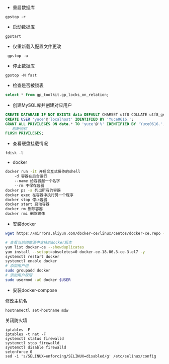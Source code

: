 - 重启数据库
``` 
gpstop -r
```
- 启动数据库
```
gpstart
```

- 仅重新载入配置文件更改
```
 gpstop -u
```

- 停止数据库
``` 
gpstop -M fast
```
- 检查是否被锁表
``` sql
select * from gp_toolkit.gp_locks_on_relation;
```
- 创建MySQL库并创建对应用户
``` sql
CREATE DATABASE IF NOT EXISTS data DEFAULT CHARSET utf8 COLLATE utf8_general_ci;
CREATE USER 'yuce'@'localhost' IDENTIFIED BY 'Yuce0616.';
GRANT ALL PRIVILEGES ON data.* TO 'yuce'@'%' IDENTIFIED BY 'Yuce0616.';
-- 刷新授权
FLUSH PRIVILEGES;
```

- 查看硬盘挂载情况
```
fdisk -l
```
- docker
``` bash
docker run -it 开启交互式操作的shell
	-d 容器在后台运行
	--name 给容器起一个名字
	--rm 不保存容器
docker ps -a 列出所有的容器
docker exec 在容器中执行另一个程序
docker stop 停止容器
docker start 启动容器
docker rm 删除容器
docker rmi 删除镜像
```
- 安装docker
```bash
wget https://mirrors.aliyun.com/docker-ce/linux/centos/docker-ce.repo -O /etc/yum.repos.d/docker-ce.repo

# 查看当前镜像源中支持的docker版本
yum list docker-ce --showduplicates
yum install --setopt=obsoletes=0 docker-ce-18.06.3.ce-3.el7 -y
systemctl restart docker
systemctl enable docker
# 添加用户组
sudo groupadd docker
# 添加用户权限
sudo usermod -aG docker $USER
```
-  安装docker-compose


修改主机名
```
hostnamectl set-hostname mdw
```


关闭防火墙
```
iptables -F
iptables -t nat -F
systemctl status firewalld
systemctl stop firewalld
systemctl disable firewalld
setenforce 0
sed -i 's/SELINUX=enforcing/SELINUX=disabled/g' /etc/selinux/config
```
